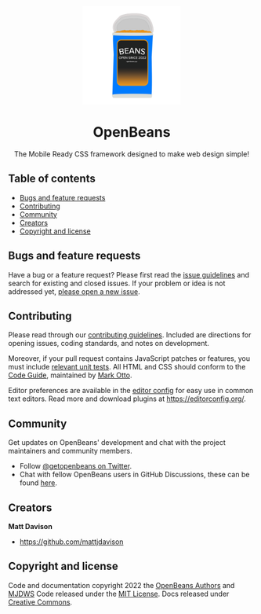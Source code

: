 <p align="center">
  <img width="200px" align="center" src="/assets/logo.png">
</p>

<h1 align="center">OpenBeans<br></h1>
<p align="center">The Mobile Ready CSS framework designed to make web design simple!</p>

## Table of contents

- [Bugs and feature requests](#bugs-and-feature-requests)
- [Contributing](#contributing)
- [Community](#community)
- [Creators](#creators)
- [Copyright and license](#copyright-and-license)


## Bugs and feature requests

Have a bug or a feature request? Please first read the [issue guidelines](https://github.com/mjdob/openbeans/blob/main//.github/CONTRIBUTING.md#using-the-issue-tracker) and search for existing and closed issues. If your problem or idea is not addressed yet, [please open a new issue](https://github.com/mjdob/openbeans/issues/new).


## Contributing

Please read through our [contributing guidelines](https://github.com/mjdob/openbeans/blob/main/.github/CONTRIBUTING.md). Included are directions for opening issues, coding standards, and notes on development.

Moreover, if your pull request contains JavaScript patches or features, you must include [relevant unit tests](https://github.com/mjdob/openbeans/tree/main/js/tests). All HTML and CSS should conform to the [Code Guide](https://github.com/mdo/code-guide), maintained by [Mark Otto](https://github.com/mdo).

Editor preferences are available in the [editor config](https://github.com/mjdob/openbeans/blob/main/.editorconfig) for easy use in common text editors. Read more and download plugins at <https://editorconfig.org/>.


## Community

Get updates on OpenBeans' development and chat with the project maintainers and community members.

- Follow [@getopenbeans on Twitter](https://twitter.com/getopenbeans).
- Chat with fellow OpenBeans users in GitHub Discussions, these can be found [here](https://github.com/mjdob/openbeans/discussions).


## Creators

**Matt Davison**

- <https://github.com/mattjdavison>


## Copyright and license

Code and documentation copyright 2022 the [OpenBeans Authors](https://github.com/mjdob/openbeans/graphs/contributors) and [MJDWS](https://github.com/mjdws) Code released under the [MIT License](https://github.com/mjdob/openbeans/blob/main/LICENSE). Docs released under [Creative Commons](https://creativecommons.org/licenses/by/3.0/).
